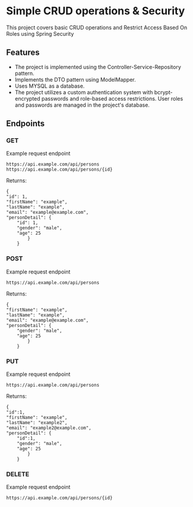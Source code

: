 # Simple CRUD operations & Security
This project covers basic CRUD operations and Restrict Access Based On Roles using Spring Security
## Features
- The project is implemented using the Controller-Service-Repository pattern.
- Implements the DTO pattern using ModelMapper.
- Uses MYSQL as a database.
- The project utilizes a custom authentication system with bcrypt-encrypted passwords and role-based access restrictions. User roles and passwords are managed in the project's database.
## Endpoints
### GET 

Example request endpoint

```
https://api.example.com/api/persons
https://api.example.com/api/persons/{id}

```
Returns:
```
{
"id": 1,
"firstName": "example",
"lastName": "example",
"email": "example@example.com",
"personDetail": {
    "id": 1,
    "gender": "male",
    "age": 25
        }
    }
```
### POST
Example request endpoint

```
https://api.example.com/api/persons

```

Returns:

```
{
"firstName": "example",
"lastName": "example",
"email": "example@example.com",
"personDetail": {
    "gender": "male",
    "age": 25
        }
    }
```
### PUT
Example request endpoint

```
https://api.example.com/api/persons

```

Returns:

```
{
"id":1,
"firstName": "example",
"lastName": "example2",
"email": "example2@example.com",
"personDetail": {
    "id":1,
    "gender": "male",
    "age": 25
        }
    }
```
### DELETE

Example request endpoint

```
https://api.example.com/api/persons/{id}
```






